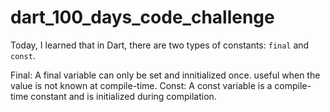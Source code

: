 # dart_100_days_code_challenge
Today, I learned that in Dart, there are two types of constants: `final` and `const`.

 Final: A final variable can only be set and innitialized once. useful when the value is not known at compile-time.
 Const: A const variable is a compile-time constant and is initialized during compilation. 